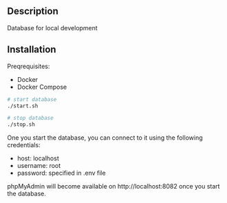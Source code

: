## Description

Database for local development


## Installation

Preqrequisites:
- Docker
- Docker Compose

```bash
# start database
./start.sh

# stop database
./stop.sh
```

One you start the database, you can connect to it using the following credentials:
- host: localhost
- username: root
- password: specified in .env file


phpMyAdmin will become available on http://localhost:8082 once you start the database.